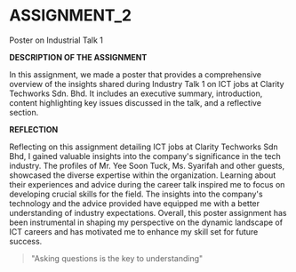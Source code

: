 # ASSIGNMENT_2
Poster on Industrial Talk 1


**DESCRIPTION OF THE ASSIGNMENT**

In this assignment, we made a poster that provides a comprehensive overview of the insights shared during Industry Talk 1 on ICT jobs at Clarity Techworks Sdn. Bhd. It includes an executive summary, introduction, content highlighting key issues discussed in the talk, and a reflective section.


**REFLECTION**

Reflecting on this assignment detailing ICT jobs at Clarity Techworks Sdn Bhd, I gained valuable insights into the company's significance in the tech industry. The profiles of Mr. Yee Soon Tuck, Ms. Syarifah and other guests, showcased the diverse expertise within the organization. Learning about their experiences and advice during the career talk inspired me to focus on developing crucial skills for the field. The insights into the company's technology and the advice provided have equipped me with a better understanding of industry expectations. Overall, this poster assignment has been instrumental in shaping my perspective on the dynamic landscape of ICT careers and has motivated me to enhance my skill set for future success.

> "Asking questions is the key to understanding"
